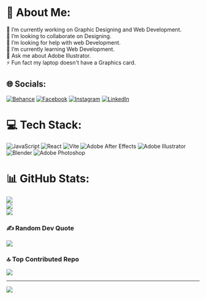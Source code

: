 # 💫 About Me:
🔭 I’m currently working on Graphic Designing and Web Development.<br>👯 I’m looking to collaborate on Designing.<br>🤝 I’m looking for help with web Development.<br>🌱 I’m currently learning Web Development.<br>💬 Ask me about Adobe Illustrator.<br>⚡ Fun fact my laptop doesn't have a Graphics card.


## 🌐 Socials:
[![Behance](https://img.shields.io/badge/Behance-1769ff?logo=behance&logoColor=white)](https://www.behance.net/suhanshrestha) [![Facebook](https://img.shields.io/badge/Facebook-%231877F2.svg?logo=Facebook&logoColor=white)](https://facebook.com/scu.riyuu) [![Instagram](https://img.shields.io/badge/Instagram-%23E4405F.svg?logo=Instagram&logoColor=white)](https://instagram.com/scu_riyu) [![LinkedIn](https://img.shields.io/badge/LinkedIn-%230077B5.svg?logo=linkedin&logoColor=white)](https://www.linkedin.com/in/suhan-shrestha-9223b1247/)

# 💻 Tech Stack:
![JavaScript](https://img.shields.io/badge/javascript-%23323330.svg?style=for-the-badge&logo=javascript&logoColor=%23F7DF1E) ![React](https://img.shields.io/badge/react-%2320232a.svg?style=for-the-badge&logo=react&logoColor=%2361DAFB) ![Vite](https://img.shields.io/badge/vite-%23646CFF.svg?style=for-the-badge&logo=vite&logoColor=white) ![Adobe After Effects](https://img.shields.io/badge/Adobe%20After%20Effects-9999FF.svg?style=for-the-badge&logo=Adobe%20After%20Effects&logoColor=white) ![Adobe Illustrator](https://img.shields.io/badge/adobe%20illustrator-%23FF9A00.svg?style=for-the-badge&logo=adobe%20illustrator&logoColor=white) ![Blender](https://img.shields.io/badge/blender-%23F5792A.svg?style=for-the-badge&logo=blender&logoColor=white) ![Adobe Photoshop](https://img.shields.io/badge/adobe%20photoshop-%2331A8FF.svg?style=for-the-badge&logo=adobe%20photoshop&logoColor=white)
# 📊 GitHub Stats:
![](https://github-readme-stats.vercel.app/api?username=scuriyu&theme=dark&hide_border=false&include_all_commits=false&count_private=false)<br/>
![](https://github-readme-streak-stats.herokuapp.com/?user=scuriyu&theme=dark&hide_border=false)<br/>
![](https://github-readme-stats.vercel.app/api/top-langs/?username=scuriyu&theme=dark&hide_border=false&include_all_commits=false&count_private=false&layout=compact)

### ✍️ Random Dev Quote
![](https://quotes-github-readme.vercel.app/api?type=horizontal&theme=radical)

### 🔝 Top Contributed Repo
![](https://github-contributor-stats.vercel.app/api?username=scuriyu&limit=5&theme=dark&combine_all_yearly_contributions=true)

---
[![](https://visitcount.itsvg.in/api?id=scuriyu&icon=0&color=0)](https://visitcount.itsvg.in)

<!-- Proudly created with GPRM ( https://gprm.itsvg.in ) -->
